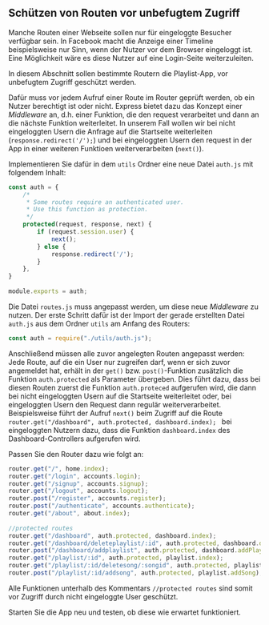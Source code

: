 ## Schützen von Routen vor unbefugtem Zugriff

Manche Routen einer Webseite sollen nur für eingeloggte Besucher verfügbar sein. In Facebook macht die Anzeige einer Timeline beispielsweise nur Sinn, wenn der Nutzer vor dem Browser eingeloggt ist. Eine Möglichkeit wäre es diese Nutzer auf eine Login-Seite weiterzuleiten.

In diesem Abschnitt sollen bestimmte Routern die Playlist-App, vor unbefugtem Zugriff geschützt werden.

Dafür muss vor jedem Aufruf einer Route im Router geprüft werden, ob ein Nutzer berechtigt ist oder nicht. Express bietet dazu das Konzept einer *Middleware* an, d.h. einer Funktion, die den request verarbeitet und dann an die nächste Funktion weiterleitet. In unserem Fall wollen wir bei nicht eingeloggten Usern die Anfrage auf die Startseite weiterleiten (`response.redirect('/');`) und bei eingeloggten Usern den request in der App in einer weiteren Funktioen weiterverarbeiten (`next()`). 

Implementieren Sie dafür in dem `utils` Ordner eine neue Datei `auth.js` mit folgendem Inhalt:
~~~ js
const auth = { 
    /* 
     * Some routes require an authenticated user. 
     * Use this function as protection. 
     */ 
    protected(request, response, next) { 
        if (request.session.user) { 
            next(); 
        } else { 
            response.redirect('/'); 
        } 
    }, 
} 
 
module.exports = auth; 
~~~
Die Datei `routes.js` muss angepasst werden, um diese neue *Middleware* zu nutzen. 
Der erste Schritt dafür ist der Import der gerade erstellten Datei `auth.js` aus dem Ordner `utils` am Anfang des Routers:

~~~js
const auth = require("./utils/auth.js"); 
~~~

Anschließend müssen alle zuvor angelegten Routen angepasst werden: Jede Route, auf die ein User nur zugreifen darf, wenn er sich zuvor angemeldet hat, erhält in der `get()` bzw. `post()`-Funktion zusätzlich die Funktion `auth.protected` als Parameter übergeben. Dies führt dazu, dass bei diesen Routen zuerst die Funktion `auth.proteced` aufgerufen wird, die dann bei nicht eingeloggten Usern auf die Startseite weiterleitet oder, bei eingeloggten  Usern den Request dann regulär weiterverarbeitet. Beispielsweise führt der Aufruf `next()` beim Zugriff auf die Route `router.get("/dashboard", auth.protected, dashboard.index); ` bei eingeloggten Nutzern dazu, dass die Funktion `dashboard.index` des Dashboard-Controllers aufgerufen wird.

Passen Sie den Router dazu wie folgt an:

~~~js
router.get("/", home.index); 
router.get("/login", accounts.login); 
router.get("/signup", accounts.signup); 
router.get("/logout", accounts.logout); 
router.post("/register", accounts.register); 
router.post("/authenticate", accounts.authenticate); 
router.get("/about", about.index); 
 
//protected routes 
router.get("/dashboard", auth.protected, dashboard.index); 
router.get("/dashboard/deleteplaylist/:id", auth.protected, dashboard.deletePlaylist); 
router.post("/dashboard/addplaylist", auth.protected, dashboard.addPlaylist); 
router.get("/playlist/:id", auth.protected, playlist.index); 
router.get("/playlist/:id/deletesong/:songid", auth.protected, playlist.deleteSong); 
router.post("/playlist/:id/addsong", auth.protected, playlist.addSong); 
~~~

Alle Funktionen unterhalb des Kommentars `//protected routes` sind somit vor Zugriff durch nicht eingeloggte User geschützt.

Starten Sie die App neu und testen, ob diese wie erwartet funktioniert.